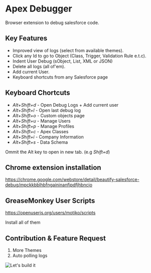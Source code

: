 Apex Debugger
===============

Browser extension to debug salesforce code.

Key Features
------------

  * Improved view of logs (select from available themes).
  * Click any Id to go to Object (Class, Trigger, Validation Rule e.t.c).
  * Indent User Debug (sObject, List, XML or JSON)
  * Delete all logs (all of'em).
  * Add current User.
  * Keyboard shortcuts from any Salesforce page

Keyboard Chortcuts
------------------

* _Alt+Shift+d_ - Open Debug Logs + Add current user
* _Alt+Shift+l_ - Open last debug log
* _Alt+Shift+o_ - Custom objects page
* _Alt+Shift+u_ - Manage Users
* _Alt+Shift+p_ - Manage Profiles
* _Alt+Shift+c_ - Apex Classes
* _Alt+Shift+i_ - Company Information
* _Alt+Shift+s_ - Data Schema

Ommit the Alt key to open in new tab. (e.g _Shift+d_)

Chrome extension installation
-----------------------------

https://chrome.google.com/webstore/detail/beautify-salesforce-debug/mpckkbblhbfngaininanfjpdfjhbncjo

GreaseMonkey User Scripts
-----------------------------

https://openuserjs.org/users/motiko/scripts

Install all of them

Contribution & Feature Request
-----------------------------

  1. More Themes
  2. Auto polling logs


![Let's build it](https://octodex.github.com/images/collabocats.jpg "Let's build it")
